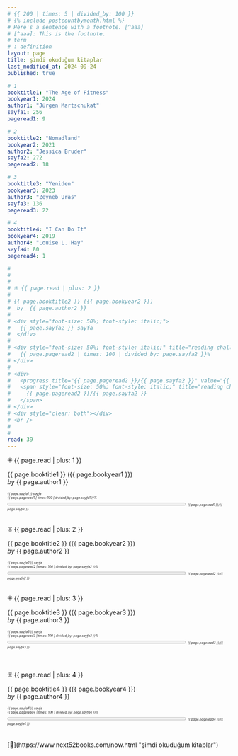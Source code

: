 ```yaml
---
# {{ 200 | times: 5 | divided_by: 100 }}
# {% include postcountbymonth.html %}
# Here's a sentence with a footnote. [^aaa]
# [^aaa]: This is the footnote.
# term
# : definition
layout: page
title: şimdi okuduğum kitaplar
last_modified_at: 2024-09-24
published: true

# 1
booktitle1: "The Age of Fitness"
bookyear1: 2024
author1: "Jürgen Martschukat"
sayfa1: 256
pageread1: 9

# 2
booktitle2: "Nomadland"
bookyear2: 2021
author2: "Jessica Bruder"
sayfa2: 272
pageread2: 18

# 3
booktitle3: "Yeniden"
bookyear3: 2023
author3: "Zeyneb Uras"
sayfa3: 136
pageread3: 22

# 4
booktitle4: "I Can Do It"
bookyear4: 2019
author4: "Louise L. Hay"
sayfa4: 80
pageread4: 1

#
#
#
# ⁜ {{ page.read | plus: 2 }}
#
# {{ page.booktitle2 }} ({{ page.bookyear2 }})
# _by_ {{ page.author2 }}
#
# <div style="font-size: 50%; font-style: italic;">
#   {{ page.sayfa2 }} sayfa
#  </div>
#
# <div style="font-size: 50%; font-style: italic;" title="reading challenge 2023">
#   {{ page.pageread2 | times: 100 | divided_by: page.sayfa2 }}%
# </div>
#
# <div>
#   <progress title="{{ page.pageread2 }}/{{ page.sayfa2 }}" value="{{ page.pageread2 }}" max="{{ page.sayfa2 }}" style="width: 80%;"></progress>
#   <span style="font-size: 50%; font-style: italic;" title="reading challenge 2023">
#     {{ page.pageread2 }}/{{ page.sayfa2 }}
#   </span>
# </div>
# <div style="clear: both"></div>
# <br />
#
#
read: 39
---
```


⁜ {{ page.read | plus: 1 }}

{{ page.booktitle1 }} ({{ page.bookyear1 }})  
_by_ {{ page.author1 }}

<div style="font-size: 50%; font-style: italic;">
   {{ page.sayfa1 }} sayfa
 </div>

 <div style="font-size: 50%; font-style: italic;" title="reading challenge 2024"> 
   {{ page.pageread1 | times: 100 | divided_by: page.sayfa1 }}%
 </div>

 <div>
   <progress title="{{ page.pageread1 }}/{{ page.sayfa1 }}" value="{{ page.pageread1 }}" max="{{ page.sayfa1 }}" style="width: 80%;"></progress>
   <span style="font-size: 50%; font-style: italic;" title="reading challenge 2024"> 
     {{ page.pageread1 }}/{{ page.sayfa1 }}
   </span>
 </div>

<br />
<div style="clear: both"></div>

⁜ {{ page.read | plus: 2 }}

{{ page.booktitle2 }} ({{ page.bookyear2 }})  
_by_ {{ page.author2 }}

<div style="font-size: 50%; font-style: italic;">
   {{ page.sayfa2 }} sayfa
 </div>

 <div style="font-size: 50%; font-style: italic;" title="reading challenge 2024"> 
   {{ page.pageread2 | times: 100 | divided_by: page.sayfa2 }}%
 </div>

 <div>
   <progress title="{{ page.pageread2 }}/{{ page.sayfa2 }}" value="{{ page.pageread2 }}" max="{{ page.sayfa2 }}" style="width: 80%;"></progress>
   <span style="font-size: 50%; font-style: italic;" title="reading challenge 2024"> 
     {{ page.pageread2 }}/{{ page.sayfa2 }}
   </span>
 </div>

<br />
<div style="clear: both"></div>

⁜ {{ page.read | plus: 3 }}

{{ page.booktitle3 }} ({{ page.bookyear3 }})  
_by_ {{ page.author3 }}

<div style="font-size: 50%; font-style: italic;">
   {{ page.sayfa3 }} sayfa
 </div>

 <div style="font-size: 50%; font-style: italic;" title="reading challenge 2024"> 
   {{ page.pageread3 | times: 100 | divided_by: page.sayfa3 }}%
 </div>

 <div>
   <progress title="{{ page.pageread3 }}/{{ page.sayfa3 }}" value="{{ page.pageread3 }}" max="{{ page.sayfa3 }}" style="width: 80%;"></progress>
   <span style="font-size: 50%; font-style: italic;" title="reading challenge 2024"> 
     {{ page.pageread3 }}/{{ page.sayfa3 }}
   </span>
 </div>

<br />

 <div style="clear: both"></div>
 <br />

⁜ {{ page.read | plus: 4 }}

{{ page.booktitle4 }} ({{ page.bookyear4 }})  
_by_ {{ page.author4 }}

<div style="font-size: 50%; font-style: italic;">
   {{ page.sayfa4 }} sayfa
 </div>

 <div style="font-size: 50%; font-style: italic;" title="reading challenge 2024"> 
   {{ page.pageread4 | times: 100 | divided_by: page.sayfa4 }}%
 </div>

 <div>
   <progress title="{{ page.pageread4 }}/{{ page.sayfa4 }}" value="{{ page.pageread4 }}" max="{{ page.sayfa4 }}" style="width: 80%;"></progress>
   <span style="font-size: 50%; font-style: italic;" title="reading challenge 2024"> 
     {{ page.pageread4 }}/{{ page.sayfa4 }}
   </span>
 </div>

<br />

<br />
<div style="clear: both"></div>
[🍃](https://www.next52books.com/now.html "şimdi okuduğum kitaplar")
